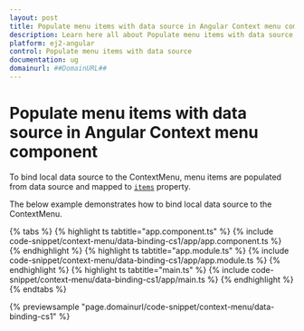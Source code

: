 ```yaml
---
layout: post
title: Populate menu items with data source in Angular Context menu component | Syncfusion
description: Learn here all about Populate menu items with data source in Syncfusion Angular Context menu component of Syncfusion Essential JS 2 and more.
platform: ej2-angular
control: Populate menu items with data source 
documentation: ug
domainurl: ##DomainURL##
---
```


# Populate menu items with data source in Angular Context menu component

To bind local data source to the ContextMenu, menu items are populated from data source and mapped
to [`items`](https://ej2.syncfusion.com/angular/documentation/api/context-menu/menuItemModel/#items) property.

The below example demonstrates how to bind local data source to the ContextMenu.

{% tabs %}
{% highlight ts tabtitle="app.component.ts" %}
{% include code-snippet/context-menu/data-binding-cs1/app/app.component.ts %}
{% endhighlight %}
{% highlight ts tabtitle="app.module.ts" %}
{% include code-snippet/context-menu/data-binding-cs1/app/app.module.ts %}
{% endhighlight %}
{% highlight ts tabtitle="main.ts" %}
{% include code-snippet/context-menu/data-binding-cs1/app/main.ts %}
{% endhighlight %}
{% endtabs %}
  
{% previewsample "page.domainurl/code-snippet/context-menu/data-binding-cs1" %}

